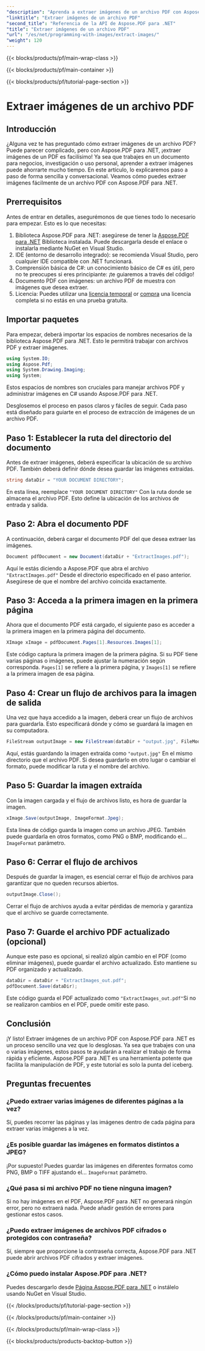 ```yaml
---
"description": "Aprenda a extraer imágenes de un archivo PDF con Aspose.PDF para .NET con esta guía paso a paso. Empiece con instrucciones fáciles de seguir."
"linktitle": "Extraer imágenes de un archivo PDF"
"second_title": "Referencia de la API de Aspose.PDF para .NET"
"title": "Extraer imágenes de un archivo PDF"
"url": "/es/net/programming-with-images/extract-images/"
"weight": 120
---
```


{{< blocks/products/pf/main-wrap-class >}}

{{< blocks/products/pf/main-container >}}

{{< blocks/products/pf/tutorial-page-section >}}

# Extraer imágenes de un archivo PDF

## Introducción

¿Alguna vez te has preguntado cómo extraer imágenes de un archivo PDF? Puede parecer complicado, pero con Aspose.PDF para .NET, ¡extraer imágenes de un PDF es facilísimo! Ya sea que trabajes en un documento para negocios, investigación o uso personal, aprender a extraer imágenes puede ahorrarte mucho tiempo. En este artículo, lo explicaremos paso a paso de forma sencilla y conversacional. Veamos cómo puedes extraer imágenes fácilmente de un archivo PDF con Aspose.PDF para .NET.

## Prerrequisitos

Antes de entrar en detalles, asegurémonos de que tienes todo lo necesario para empezar. Esto es lo que necesitas:

1. Biblioteca Aspose.PDF para .NET: asegúrese de tener la [Aspose.PDF para .NET](https://releases.aspose.com/pdf/net/) Biblioteca instalada. Puede descargarla desde el enlace o instalarla mediante NuGet en Visual Studio.
2. IDE (entorno de desarrollo integrado): se recomienda Visual Studio, pero cualquier IDE compatible con .NET funcionará.
3. Comprensión básica de C#: un conocimiento básico de C# es útil, pero no te preocupes si eres principiante: ¡te guiaremos a través del código!
4. Documento PDF con imágenes: un archivo PDF de muestra con imágenes que desea extraer.
5. Licencia: Puedes utilizar una [licencia temporal](https://purchase.aspose.com/tempoary-license/) or [compra](https://purchase.aspose.com/buy) una licencia completa si no estás en una prueba gratuita.

## Importar paquetes

Para empezar, deberá importar los espacios de nombres necesarios de la biblioteca Aspose.PDF para .NET. Esto le permitirá trabajar con archivos PDF y extraer imágenes.

```csharp
using System.IO;
using Aspose.Pdf;
using System.Drawing.Imaging;
using System;
```

Estos espacios de nombres son cruciales para manejar archivos PDF y administrar imágenes en C# usando Aspose.PDF para .NET.

Desglosemos el proceso en pasos claros y fáciles de seguir. Cada paso está diseñado para guiarte en el proceso de extracción de imágenes de un archivo PDF.

## Paso 1: Establecer la ruta del directorio del documento

Antes de extraer imágenes, deberá especificar la ubicación de su archivo PDF. También deberá definir dónde desea guardar las imágenes extraídas.

```csharp
string dataDir = "YOUR DOCUMENT DIRECTORY";
```

En esta línea, reemplace `"YOUR DOCUMENT DIRECTORY"` Con la ruta donde se almacena el archivo PDF. Esto define la ubicación de los archivos de entrada y salida.

## Paso 2: Abra el documento PDF

A continuación, deberá cargar el documento PDF del que desea extraer las imágenes.

```csharp
Document pdfDocument = new Document(dataDir + "ExtractImages.pdf");
```

Aquí le estás diciendo a Aspose.PDF que abra el archivo `"ExtractImages.pdf"` Desde el directorio especificado en el paso anterior. Asegúrese de que el nombre del archivo coincida exactamente.

## Paso 3: Acceda a la primera imagen en la primera página

Ahora que el documento PDF está cargado, el siguiente paso es acceder a la primera imagen en la primera página del documento.

```csharp
XImage xImage = pdfDocument.Pages[1].Resources.Images[1];
```

Este código captura la primera imagen de la primera página. Si su PDF tiene varias páginas o imágenes, puede ajustar la numeración según corresponda. `Pages[1]` se refiere a la primera página, y `Images[1]` se refiere a la primera imagen de esa página.

## Paso 4: Crear un flujo de archivos para la imagen de salida

Una vez que haya accedido a la imagen, deberá crear un flujo de archivos para guardarla. Esto especificará dónde y cómo se guardará la imagen en su computadora.

```csharp
FileStream outputImage = new FileStream(dataDir + "output.jpg", FileMode.Create);
```

Aquí, estás guardando la imagen extraída como `"output.jpg"` En el mismo directorio que el archivo PDF. Si desea guardarlo en otro lugar o cambiar el formato, puede modificar la ruta y el nombre del archivo.

## Paso 5: Guardar la imagen extraída

Con la imagen cargada y el flujo de archivos listo, es hora de guardar la imagen.

```csharp
xImage.Save(outputImage, ImageFormat.Jpeg);
```

Esta línea de código guarda la imagen como un archivo JPEG. También puede guardarla en otros formatos, como PNG o BMP, modificando el... `ImageFormat` parámetro.

## Paso 6: Cerrar el flujo de archivos

Después de guardar la imagen, es esencial cerrar el flujo de archivos para garantizar que no queden recursos abiertos.

```csharp
outputImage.Close();
```

Cerrar el flujo de archivos ayuda a evitar pérdidas de memoria y garantiza que el archivo se guarde correctamente.

## Paso 7: Guarde el archivo PDF actualizado (opcional)

Aunque este paso es opcional, si realizó algún cambio en el PDF (como eliminar imágenes), puede guardar el archivo actualizado. Esto mantiene su PDF organizado y actualizado.

```csharp
dataDir = dataDir + "ExtractImages_out.pdf";
pdfDocument.Save(dataDir);
```

Este código guarda el PDF actualizado como `"ExtractImages_out.pdf"`Si no se realizaron cambios en el PDF, puede omitir este paso.

## Conclusión

¡Y listo! Extraer imágenes de un archivo PDF con Aspose.PDF para .NET es un proceso sencillo una vez que lo desglosas. Ya sea que trabajes con una o varias imágenes, estos pasos te ayudarán a realizar el trabajo de forma rápida y eficiente. Aspose.PDF para .NET es una herramienta potente que facilita la manipulación de PDF, y este tutorial es solo la punta del iceberg. 

## Preguntas frecuentes

### ¿Puedo extraer varias imágenes de diferentes páginas a la vez?
Sí, puedes recorrer las páginas y las imágenes dentro de cada página para extraer varias imágenes a la vez.

### ¿Es posible guardar las imágenes en formatos distintos a JPEG?
¡Por supuesto! Puedes guardar las imágenes en diferentes formatos como PNG, BMP o TIFF ajustando el... `ImageFormat` parámetro.

### ¿Qué pasa si mi archivo PDF no tiene ninguna imagen?
Si no hay imágenes en el PDF, Aspose.PDF para .NET no generará ningún error, pero no extraerá nada. Puede añadir gestión de errores para gestionar estos casos.

### ¿Puedo extraer imágenes de archivos PDF cifrados o protegidos con contraseña?
Sí, siempre que proporcione la contraseña correcta, Aspose.PDF para .NET puede abrir archivos PDF cifrados y extraer imágenes.

### ¿Cómo puedo instalar Aspose.PDF para .NET?
Puedes descargarlo desde [Página Aspose.PDF para .NET](https://releases.aspose.com/pdf/net/) o instálelo usando NuGet en Visual Studio.

{{< /blocks/products/pf/tutorial-page-section >}}

{{< /blocks/products/pf/main-container >}}

{{< /blocks/products/pf/main-wrap-class >}}

{{< blocks/products/products-backtop-button >}}